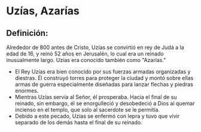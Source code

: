 # Uzías, Azarías

## Definición: 

Alrededor de 800 antes de Cristo, Uzías se convirtió en rey de Judá  a la edad de 16, y reinó 52 años en Jerusalén, lo cual era un reinado inusualmente largo. Uzías era conocido también como "Azarías."

* El Rey Uzías era bien conocido por sus fuerzas armadas organizadas y diestras. Él construyó torres para proteger la ciudad y montó sobre ellas armas de guerra especialmente diseñadas para lanzar flechas y piedras enormes.
* Mientras Uzías servía al Señor, él prosperaba. Hacia el final de su reinado, sin embargo, él se enorgulleció y desobedeció a Dios al quemar incienso en el templo, que solo al sacerdote se le permitía.
* Debido a este pecado, Uzías se enfermó con lepra y tuvo que vivir separado de los demás hasta el final de su reinado.

